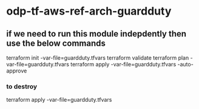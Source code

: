 # odp-tf-aws-ref-arch-guardduty

## if we need to run this module indepdently then use the below commands

terraform init -var-file=guardduty.tfvars
terraform validate
terraform plan -var-file=guardduty.tfvars
terraform apply -var-file=guardduty.tfvars -auto-approve

### to destroy

terraform apply -var-file=guardduty.tfvars
